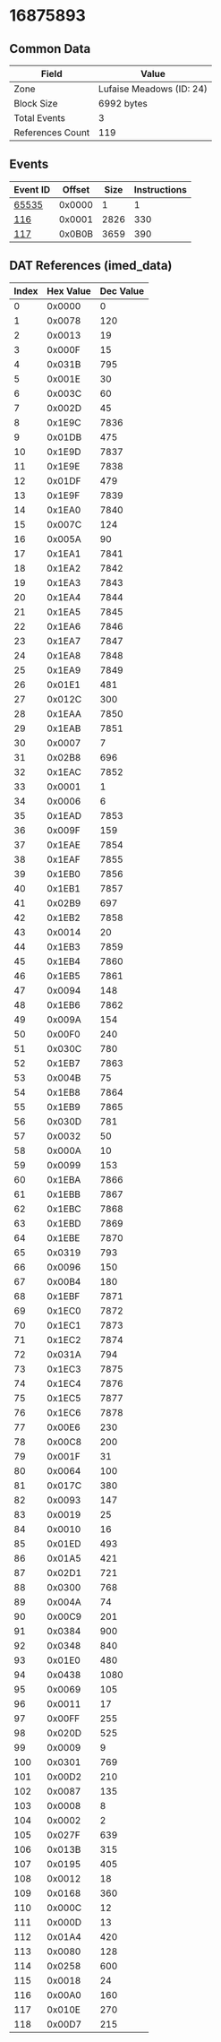 # 16875893

## Common Data

| Field            | Value                    |
|------------------|--------------------------|
| Zone             | Lufaise Meadows (ID: 24) |
| Block Size       | 6992 bytes               |
| Total Events     | 3                        |
| References Count | 119                      |

## Events

| Event ID            | Offset   |   Size |   Instructions |
|---------------------|----------|--------|----------------|
| [65535](./65535.md) | 0x0000   |      1 |              1 |
| [116](./116.md)     | 0x0001   |   2826 |            330 |
| [117](./117.md)     | 0x0B0B   |   3659 |            390 |

## DAT References (imed_data)

|   Index | Hex Value   |   Dec Value |
|---------|-------------|-------------|
|       0 | 0x0000      |           0 |
|       1 | 0x0078      |         120 |
|       2 | 0x0013      |          19 |
|       3 | 0x000F      |          15 |
|       4 | 0x031B      |         795 |
|       5 | 0x001E      |          30 |
|       6 | 0x003C      |          60 |
|       7 | 0x002D      |          45 |
|       8 | 0x1E9C      |        7836 |
|       9 | 0x01DB      |         475 |
|      10 | 0x1E9D      |        7837 |
|      11 | 0x1E9E      |        7838 |
|      12 | 0x01DF      |         479 |
|      13 | 0x1E9F      |        7839 |
|      14 | 0x1EA0      |        7840 |
|      15 | 0x007C      |         124 |
|      16 | 0x005A      |          90 |
|      17 | 0x1EA1      |        7841 |
|      18 | 0x1EA2      |        7842 |
|      19 | 0x1EA3      |        7843 |
|      20 | 0x1EA4      |        7844 |
|      21 | 0x1EA5      |        7845 |
|      22 | 0x1EA6      |        7846 |
|      23 | 0x1EA7      |        7847 |
|      24 | 0x1EA8      |        7848 |
|      25 | 0x1EA9      |        7849 |
|      26 | 0x01E1      |         481 |
|      27 | 0x012C      |         300 |
|      28 | 0x1EAA      |        7850 |
|      29 | 0x1EAB      |        7851 |
|      30 | 0x0007      |           7 |
|      31 | 0x02B8      |         696 |
|      32 | 0x1EAC      |        7852 |
|      33 | 0x0001      |           1 |
|      34 | 0x0006      |           6 |
|      35 | 0x1EAD      |        7853 |
|      36 | 0x009F      |         159 |
|      37 | 0x1EAE      |        7854 |
|      38 | 0x1EAF      |        7855 |
|      39 | 0x1EB0      |        7856 |
|      40 | 0x1EB1      |        7857 |
|      41 | 0x02B9      |         697 |
|      42 | 0x1EB2      |        7858 |
|      43 | 0x0014      |          20 |
|      44 | 0x1EB3      |        7859 |
|      45 | 0x1EB4      |        7860 |
|      46 | 0x1EB5      |        7861 |
|      47 | 0x0094      |         148 |
|      48 | 0x1EB6      |        7862 |
|      49 | 0x009A      |         154 |
|      50 | 0x00F0      |         240 |
|      51 | 0x030C      |         780 |
|      52 | 0x1EB7      |        7863 |
|      53 | 0x004B      |          75 |
|      54 | 0x1EB8      |        7864 |
|      55 | 0x1EB9      |        7865 |
|      56 | 0x030D      |         781 |
|      57 | 0x0032      |          50 |
|      58 | 0x000A      |          10 |
|      59 | 0x0099      |         153 |
|      60 | 0x1EBA      |        7866 |
|      61 | 0x1EBB      |        7867 |
|      62 | 0x1EBC      |        7868 |
|      63 | 0x1EBD      |        7869 |
|      64 | 0x1EBE      |        7870 |
|      65 | 0x0319      |         793 |
|      66 | 0x0096      |         150 |
|      67 | 0x00B4      |         180 |
|      68 | 0x1EBF      |        7871 |
|      69 | 0x1EC0      |        7872 |
|      70 | 0x1EC1      |        7873 |
|      71 | 0x1EC2      |        7874 |
|      72 | 0x031A      |         794 |
|      73 | 0x1EC3      |        7875 |
|      74 | 0x1EC4      |        7876 |
|      75 | 0x1EC5      |        7877 |
|      76 | 0x1EC6      |        7878 |
|      77 | 0x00E6      |         230 |
|      78 | 0x00C8      |         200 |
|      79 | 0x001F      |          31 |
|      80 | 0x0064      |         100 |
|      81 | 0x017C      |         380 |
|      82 | 0x0093      |         147 |
|      83 | 0x0019      |          25 |
|      84 | 0x0010      |          16 |
|      85 | 0x01ED      |         493 |
|      86 | 0x01A5      |         421 |
|      87 | 0x02D1      |         721 |
|      88 | 0x0300      |         768 |
|      89 | 0x004A      |          74 |
|      90 | 0x00C9      |         201 |
|      91 | 0x0384      |         900 |
|      92 | 0x0348      |         840 |
|      93 | 0x01E0      |         480 |
|      94 | 0x0438      |        1080 |
|      95 | 0x0069      |         105 |
|      96 | 0x0011      |          17 |
|      97 | 0x00FF      |         255 |
|      98 | 0x020D      |         525 |
|      99 | 0x0009      |           9 |
|     100 | 0x0301      |         769 |
|     101 | 0x00D2      |         210 |
|     102 | 0x0087      |         135 |
|     103 | 0x0008      |           8 |
|     104 | 0x0002      |           2 |
|     105 | 0x027F      |         639 |
|     106 | 0x013B      |         315 |
|     107 | 0x0195      |         405 |
|     108 | 0x0012      |          18 |
|     109 | 0x0168      |         360 |
|     110 | 0x000C      |          12 |
|     111 | 0x000D      |          13 |
|     112 | 0x01A4      |         420 |
|     113 | 0x0080      |         128 |
|     114 | 0x0258      |         600 |
|     115 | 0x0018      |          24 |
|     116 | 0x00A0      |         160 |
|     117 | 0x010E      |         270 |
|     118 | 0x00D7      |         215 |
